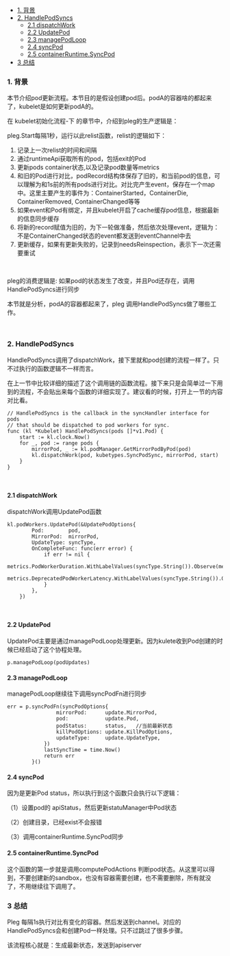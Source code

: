* [1\. 背景](#1-背景)
* [2\. HandlePodSyncs](#2-handlepodsyncs)
  * [2\.1 dispatchWork](#21-dispatchwork)
  * [2\.2 UpdatePod](#22-updatepod)
  * [2\.3 managePodLoop](#23-managepodloop)
  * [2\.4 syncPod](#24-syncpod)
  * [2\.5 containerRuntime\.SyncPod](#25-containerruntimesyncpod)
* [3 总结](#3-总结)

### 1. 背景

本节介绍pod更新流程。本节目的是假设创建pod后。podA的容器啥的都起来了，kubelet是如何更新podA的。

在 kubelet初始化流程-下 的章节中，介绍到pleg的生产逻辑是：

pleg.Start每隔1秒，运行以此relist函数，relist的逻辑如下：

1. 记录上一次relist的时间和间隔
2. 通过runtimeApi获取所有的pod，包括exit的Pod
3. 更新pods container状态,以及记录pod数量等metrics
4. 和旧的Pod进行对比，podRecord结构体保存了旧的，和当前pod的信息，可以理解为和1s前的所有pods进行对比。对比完产生event，保存在一个map中。这里主要产生的事件为：ContainerStarted，ContainerDie, ContainerRemoved, ContainerChanged等等
5. 如果event和Pod有绑定，并且kubelet开启了cache缓存pod信息，根据最新的信息同步缓存
6. 将新的record赋值为旧的，为下一轮做准备，然后依次处理event，逻辑为：不是ContainerChanged状态的event都发送到eventChannel中去
7. 更新缓存，如果有更新失败的，记录到needsReinspection，表示下一次还需要重试

<br>

pleg的消费逻辑是:  如果pod的状态发生了改变，并且Pod还存在，调用HandlePodSyncs进行同步

本节就是分析，podA的容器都起来了，pleg 调用HandlePodSyncs做了哪些工作。

<br>

### 2. HandlePodSyncs

HandlePodSyncs调用了dispatchWork，接下里就和pod创建的流程一样了。只不过执行的函数逻辑不一样而言。

在上一节中比较详细的描述了这个调用链的函数流程。接下来只是会简单过一下用到的流程，不会贴出来每个函数的详细实现了。建议看的时候，打开上一节的内容对比看。

```
// HandlePodSyncs is the callback in the syncHandler interface for pods
// that should be dispatched to pod workers for sync.
func (kl *Kubelet) HandlePodSyncs(pods []*v1.Pod) {
	start := kl.clock.Now()
	for _, pod := range pods {
		mirrorPod, _ := kl.podManager.GetMirrorPodByPod(pod)
		kl.dispatchWork(pod, kubetypes.SyncPodSync, mirrorPod, start)
	}
}
```

<br>

#### 2.1 dispatchWork

dispatchWork调用UpdatePod函数

```
kl.podWorkers.UpdatePod(&UpdatePodOptions{
		Pod:        pod,
		MirrorPod:  mirrorPod,
		UpdateType: syncType,
		OnCompleteFunc: func(err error) {
			if err != nil {
				metrics.PodWorkerDuration.WithLabelValues(syncType.String()).Observe(metrics.SinceInSeconds(start))
				metrics.DeprecatedPodWorkerLatency.WithLabelValues(syncType.String()).Observe(metrics.SinceInMicroseconds(start))
			}
		},
	})
```

<br>

#### 2.2 UpdatePod

UpdatePod主要是通过managePodLoop处理更新。因为kulete收到Pod创建的时候已经启动了这个协程处理。

```
p.managePodLoop(podUpdates)
```

#### 2.3 managePodLoop

managePodLoop继续往下调用syncPodFn进行同步

```
err = p.syncPodFn(syncPodOptions{
				mirrorPod:      update.MirrorPod,
				pod:            update.Pod,
				podStatus:      status,   //当前最新状态
				killPodOptions: update.KillPodOptions,
				updateType:     update.UpdateType,
			})
			lastSyncTime = time.Now()
			return err
		}()
```

#### 2.4 syncPod

因为是更新Pod status，所以执行到这个函数只会执行以下逻辑：

（1）设置pod的 apiStatus，然后更新statuManager中Pod状态

（2）创建目录，已经exist不会报错

（3）调用containerRuntime.SyncPod同步

#### 2.5 containerRuntime.SyncPod

这个函数的第一步就是调用computePodActions 判断pod状态。从这里可以得到，不要创建新的sandbox，也没有容器需要创建，也不需要删除，所有就没了，不用继续往下调用了。

### 3 总结

Pleg 每隔1s执行对比有变化的容器。然后发送到channel。对应的HandlePodSyncs会和创建Pod一样处理。只不过跳过了很多步骤。

该流程核心就是：生成最新状态，发送到apiserver